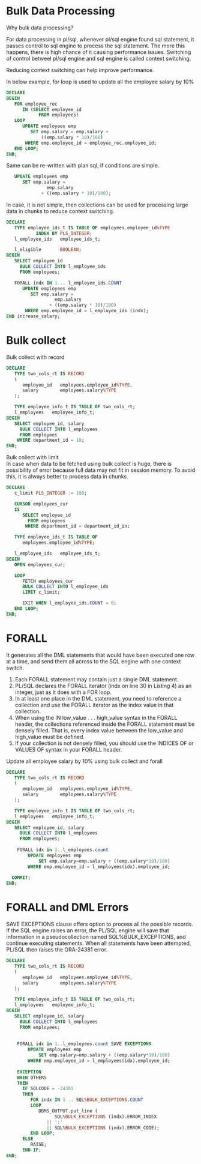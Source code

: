 # Bulk Data Processing

Why bulk data processing?  

For data processing in pl/sql, whenever pl/sql engine found sql statement, it passes control to sql engine to process the sql statement.
The more this happens, there is high chance of it causing performance issues. Switching of control betweel pl/sql engine and sql engine is called context switching.

Reducing context switching can help improve performance. 

In below example, for loop is used to update all the employee salary by 10%

```sql
DECLARE
BEGIN
   FOR employee_rec
      IN (SELECT employee_id
            FROM employees)
   LOOP
      UPDATE employees emp
         SET emp.salary = emp.salary + 
             ((emp.salary * 10)/100)
       WHERE emp.employee_id = employee_rec.employee_id;
   END LOOP;
END;
```

Same can be re-written with plan sql, if conditions are simple.

```sql
   UPDATE employees emp
      SET emp.salary =
               emp.salary
             + ((emp.salary * 10)/100);
```

In case, it is not simple, then collections can be used for processing large data in chunks to reduce context switching.

```sql
DECLARE
   TYPE employee_ids_t IS TABLE OF employees.employee_id%TYPE
           INDEX BY PLS_INTEGER; 
   l_employee_ids   employee_ids_t;   

   l_eligible       BOOLEAN;
BEGIN
   SELECT employee_id
     BULK COLLECT INTO l_employee_ids
     FROM employees;

   FORALL indx IN 1 .. l_employee_ids.COUNT
      UPDATE employees emp
         SET emp.salary =
                  emp.salary
                + ((emp.salary * 10)/100)
       WHERE emp.employee_id = l_employee_ids (indx);
END increase_salary;
```
# Bulk collect 

Bulk collect with record

```sql
DECLARE
   TYPE two_cols_rt IS RECORD
   (
      employee_id   employees.employee_id%TYPE,
      salary        employees.salary%TYPE
   );

   TYPE employee_info_t IS TABLE OF two_cols_rt;
   l_employees   employee_info_t;
BEGIN
   SELECT employee_id, salary
     BULK COLLECT INTO l_employees
     FROM employees
    WHERE department_id = 10;
END;
```

Bulk collect with limit  
In case when data to be fetched using bulk collect is huge, there is possibility of error because full data may not fit in session memory. To avoid this, it is always better to process data in chunks.

```sql
DECLARE
   c_limit PLS_INTEGER := 100;

   CURSOR employees_cur
   IS
      SELECT employee_id
        FROM employees
       WHERE department_id = department_id_in;

   TYPE employee_ids_t IS TABLE OF 
      employees.employee_id%TYPE;

   l_employee_ids   employee_ids_t;
BEGIN
   OPEN employees_cur;

   LOOP
      FETCH employees_cur
      BULK COLLECT INTO l_employee_ids
      LIMIT c_limit;

      EXIT WHEN l_employee_ids.COUNT = 0;
   END LOOP;
END;
```

# FORALL
It generates all the DML statements that would have been executed one row at a time, and send them all across to the SQL engine with one context switch. 

1. Each FORALL statement may contain just a single DML statement.  
2. PL/SQL declares the FORALL iterator (indx on line 30 in Listing 4) as an integer, just as it does with a FOR loop.
3. In at least one place in the DML statement, you need to reference a collection and use the FORALL iterator as the index value in that collection.  
4. When using the IN low_value . . . high_value syntax in the FORALL header, the collections referenced inside the FORALL statement must be densely filled. That is, every index value between the low_value and high_value must be defined.  
5. If your collection is not densely filled, you should use the INDICES OF or VALUES OF syntax in your FORALL header.

Update all employee salary by 10% using bulk collect and forall

```sql
DECLARE
   TYPE two_cols_rt IS RECORD
   (
      employee_id   employees.employee_id%TYPE,
      salary        employees.salary%TYPE
   );

   TYPE employee_info_t IS TABLE OF two_cols_rt;
   l_employees   employee_info_t;
BEGIN
   SELECT employee_id, salary
     BULK COLLECT INTO l_employees
     FROM employees;        
    
    FORALL idx in 1..l_employees.count
        UPDATE employees emp
            SET emp.salary=emp.salary + ((emp.salary*10)/100)
        WHERE emp.employee_id = l_employees(idx).employee_id;
        
  COMMIT;
END;
```

# FORALL and DML Errors

SAVE EXCEPTIONS clause offers option to process all the possible records. If the SQL engine raises an error, the PL/SQL engine will save that information in a pseudocollection named SQL%BULK_EXCEPTIONS, and continue executing statements. When all statements have been attempted, PL/SQL then raises the ORA-24381 error.

```sql
DECLARE
   TYPE two_cols_rt IS RECORD
   (
      employee_id   employees.employee_id%TYPE,
      salary        employees.salary%TYPE
   );

   TYPE employee_info_t IS TABLE OF two_cols_rt;
   l_employees   employee_info_t;
BEGIN
   SELECT employee_id, salary
     BULK COLLECT INTO l_employees
     FROM employees;    
    
    
    FORALL idx in 1..l_employees.count SAVE EXCEPTIONS
        UPDATE employees emp
            SET emp.salary=emp.salary + ((emp.salary*10)/100)
        WHERE emp.employee_id = l_employees(idx).employee_id;
    
    EXCEPTION
    WHEN OTHERS
    THEN
      IF SQLCODE = -24381
      THEN
         FOR indx IN 1 .. SQL%BULK_EXCEPTIONS.COUNT
         LOOP
            DBMS_OUTPUT.put_line (
                  SQL%BULK_EXCEPTIONS (indx).ERROR_INDEX
               || ':'
               || SQL%BULK_EXCEPTIONS (indx).ERROR_CODE);
         END LOOP;
      ELSE
         RAISE;
      END IF;
END;
```
